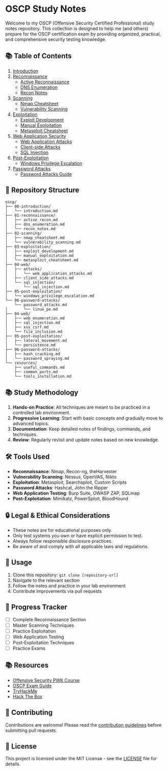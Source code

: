 # OSCP Study Notes

Welcome to my OSCP (Offensive Security Certified Professional) study notes repository. This collection is designed to help me (and others) prepare for the OSCP certification exam by providing organized, practical, and comprehensive security testing knowledge.

## 📚 Table of Contents

1. [Introduction](00-introduction/README.md)
2. [Reconnaissance](01-reconnaissance/README.md)
   - [Active Reconnaissance](01-reconnaissance/active_recon.md)
   - [DNS Enumeration](01-reconnaissance/dns_enumeration.md)
   - [Recon Notes](01-reconnaissance/recon_notes.md)
3. [Scanning](02-scanning/README.md)
   - [Nmap Cheatsheet](02-scanning/nmap_cheatsheet.md)
   - [Vulnerability Scanning](02-scanning/vulnerability_scanning.md)
4. [Exploitation](03-exploitation/README.md)
   - [Exploit Development](03-exploitation/exploit_development.md)
   - [Manual Exploitation](03-exploitation/manual_exploitation.md)
   - [Metasploit Cheatsheet](03-exploitation/metasploit_cheatsheet.md)
5. [Web Application Security](04-web/README.md)
   - [Web Application Attacks](04-web/attacks/web_application_attacks.md)
   - [Client-side Attacks](04-web/client_side_attacks.md)
   - [SQL Injection](04-web/sql_injection/sql_injection.md)
6. [Post-Exploitation](05-post-exploitation/README.md)
   - [Windows Privilege Escalation](05-post-exploitation/windows_privilege_escalation.md)
7. [Password Attacks](06-password-attacks/README.md)
   - [Password Attacks Guide](06-password-attacks/password_attacks.md)

## 📁 Repository Structure

```
oscp/
├── 00-introduction/
│   └── introduction.md
├── 01-reconnaissance/
│   ├── active_recon.md
│   ├── dns_enumeration.md
│   └── recon_notes.md
├── 02-scanning/
│   ├── nmap_cheatsheet.md
│   └── vulnerability_scanning.md
├── 03-exploitation/
│   ├── exploit_development.md
│   ├── manual_exploitation.md
│   └── metasploit_cheatsheet.md
├── 04-web/
│   ├── attacks/
│   │   └── web_application_attacks.md
│   ├── client_side_attacks.md
│   └── sql_injection/
│       └── sql_injection.md
├── 05-post-exploitation/
│   └── windows_privilege_escalation.md
└── 06-password-attacks/
    └── password_attacks.md
│       └── linux_pe.md
├── 04-web/
│   ├── web_enumeration.md
│   ├── sql_injection.md
│   ├── xss_csrf.md
│   └── file_inclusion.md
├── 05-post-exploitation/
│   ├── lateral_movement.md
│   └── persistence.md
├── 06-password-attacks/
│   ├── hash_cracking.md
│   └── password_spraying.md
└── resources/
    ├── useful_commands.md
    ├── common_ports.md
    └── tools_installation.md
```

## 📚 Study Methodology

1. **Hands-on Practice**: All techniques are meant to be practiced in a controlled lab environment.
2. **Progressive Learning**: Start with basic concepts and gradually move to advanced topics.
3. **Documentation**: Keep detailed notes of findings, commands, and techniques.
4. **Review**: Regularly revisit and update notes based on new knowledge.

## 🛠 Tools Used

- **Reconnaissance**: Nmap, Recon-ng, theHarvester
- **Vulnerability Scanning**: Nessus, OpenVAS, Nikto
- **Exploitation**: Metasploit, Searchsploit, Custom Scripts
- **Password Attacks**: Hashcat, John the Ripper
- **Web Application Testing**: Burp Suite, OWASP ZAP, SQLmap
- **Post-Exploitation**: Mimikatz, PowerSploit, BloodHound

## 🔒 Legal & Ethical Considerations

- These notes are for educational purposes only.
- Only test systems you own or have explicit permission to test.
- Always follow responsible disclosure practices.
- Be aware of and comply with all applicable laws and regulations.

## 📝 Usage

1. Clone this repository: `git clone [repository-url]`
2. Navigate to the relevant section
3. Follow the notes and practice in your lab environment
4. Contribute improvements via pull requests

## 📅 Progress Tracker

- [ ] Complete Reconnaissance Section
- [ ] Master Scanning Techniques
- [ ] Practice Exploitation
- [ ] Web Application Testing
- [ ] Post-Exploitation Techniques
- [ ] Practice Exams

## 📚 Resources

- [Offensive Security PWK Course](https://www.offensive-security.com/pwk-oscp/)
- [OSCP Exam Guide](https://www.offensive-security.com/documentation/penetration-testing-with-kali.pdf)
- [TryHackMe](https://tryhackme.com/)
- [Hack The Box](https://www.hackthebox.com/)

## 🤝 Contributing

Contributions are welcome! Please read the [contribution guidelines](CONTRIBUTING.md) before submitting pull requests.

## 📜 License

This project is licensed under the MIT License - see the [LICENSE](LICENSE) file for details.